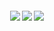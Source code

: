 <div align="center">
  <h4>
    <a href="https://travis-ci.org/jcallaghan/home-assistant-config"><img src="https://travis-ci.org/jcallaghan/home-assistant-config.svg?branch=master"/></a>
    <a href="https://github.com/jcallaghan/home-assistant-config/stargazers"><img src="https://img.shields.io/github/stars/jcallaghan/home-assistant-config.svg?style=plasticr"/></a>
    <a href="https://github.com/jcallaghan/home-assistant-config/commits/master"><img src="https://img.shields.io/github/last-commit/jcallaghan/home-assistant-config.svg?style=plasticr"/></a>
  </h4>
</div>
